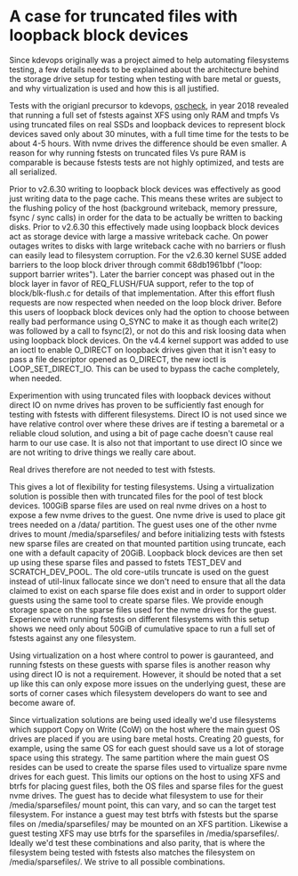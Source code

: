 # A case for truncated files with loopback block devices

Since kdevops originally was a project aimed to help automating filesystems
testing, a few details needs to be explained about the architecture behind
the storage drive setup for testing when testing with bare metal or guests,
and why virtualization is used and how this is all justified.

Tests with the origianl precursor to kdevops,
[oscheck](https://github.com/mcgrof/oscheck), in year 2018 revealed
that running a full set of fstests against XFS using only RAM and tmpfs Vs
using truncated files on real SSDs and loopback devices to represent block
devices saved only about 30 minutes, with a full time time for the tests to be
about 4-5 hours.  With nvme drives the difference should be even smaller. A
reason for why running fstests on truncated files Vs pure RAM is comparable is
because fstests tests are not highly optimized, and tests are all serialized.

Prior to v2.6.30 writing to loopback block devices was effectively as good just
writing data to the page cache. This means these writes are subject to the
flushing policy of the host (background writeback, memory pressure, fsync /
sync calls) in order for the data to be actually be written to backing disks.
Prior to v2.6.30 this effectively made using loopback block devices act as
storage device with large a massive writeback cache. On power outages writes
to disks with large writeback cache with no barriers or flush can easily lead
to filesystem corruption. For the v2.6.30 kernel SUSE added barriers to the
loop block driver through commit 68db1961bbf ("loop: support barrier writes").
Later the barrier concept was phased out in the block layer in favor of
REQ_FLUSH/FUA support, refer to the top of block/blk-flush.c for details of
that implementation. After this effort flush requests are now respected when
needed on the loop block driver. Before this users of loopback block devices
only had the option to choose between really bad performance using O_SYNC to
make it as though each write(2) was followed by a call to fsync(2), or not do
this and risk loosing data when using loopback block devices. On the v4.4 kernel
support was added to use an ioctl to enable O_DIRECT on loopback drives given
that it isn't easy to pass a file descriptor opened as O_DIRECT, the new ioctl
is LOOP_SET_DIRECT_IO. This can be used to bypass the cache completely, when
needed.

Experimention with using truncated files with loopback devices without
direct IO on nvme drives has proven to be sufficiently fast enough for testing
with fstests with different filesystems. Direct IO is not used since we have
relative control over where these drives are if testing a baremetal or a
reliable cloud solution, and using a bit of page cache doesn't cause real harm
to our use case. It is also not that important to use direct IO since we are
not writing to drive things we really care about.

Real drives therefore are not needed to test with fstests.

This gives a lot of flexibility for testing filesystems. Using a virtualization
solution is possible then with truncated files for the pool of test block
devices. 100GiB sparse files are used on real nvme drives on a host to expose a
few nvme drives to the guest. One nvme drive is used to place git trees needed
on a /data/ partition. The guest uses one of the other nvme drives to mount
/media/sparsefiles/ and before initializing tests with fstests new sparse files
are created on that mounted partition using truncate, each one with a default
capacity of 20GiB. Loopback block devices are then set up using these sparse
files and passed to fstets TEST_DEV and SCRATCH_DEV_POOL. The old core-utils
truncate is used on the guest instead of util-linux fallocate since we don't
need to ensure that all the data claimed to exist on each sparse file does
exist and in order to support older guests using the same tool to create
sparse files. We provide enough storage space on the sparse files used for the
nvme drives for the guest. Experience with running fstests on different
filesystems with this setup shows we need only about 50GiB of cumulative space
to run a full set of fstests against any one filesystem.

Using virtualization on a host where control to power is gauranteed, and
running fstests on these guests with sparse files is another reason why using
direct IO is not a requirement. However, it should be noted that a set up like
this can only expose more issues on the underlying guest, these are sorts of
corner cases which filesystem developers do want to see and become aware of.

Since virtualization solutions are being used ideally we'd use filesystems
which support Copy on Write (CoW) on the host where the main guest OS drives
are placed if you are using bare metal hosts. Creating 20 guests, for example,
using the same OS for each guest should save us a lot of storage space using
this strategy. The same partition where the main guest OS resides can be used
to create the sparse files used to virtualize spare nvme drives for each guest.
This limits our options on the host to using XFS and btrfs for placing guest
files, both the OS files and sparse files for the guest nvme drives. The guest
has to decide what filesystem to use for their /media/sparsefiles/ mount point,
this can vary, and so can the target test filesystem. For instance a guest may
test btrfs with fstests but the sparse files on /media/sparsefiles/ may be
mounted on an XFS partition.  Likewise a guest testing XFS may use btrfs for
the sparsefiles in /media/sparsefiles/. Ideally we'd test these combinations
and also parity, that is where the filesystem being tested with fstests also
matches the filesystem on /media/sparsefiles/. We strive to all possible
combinations.
